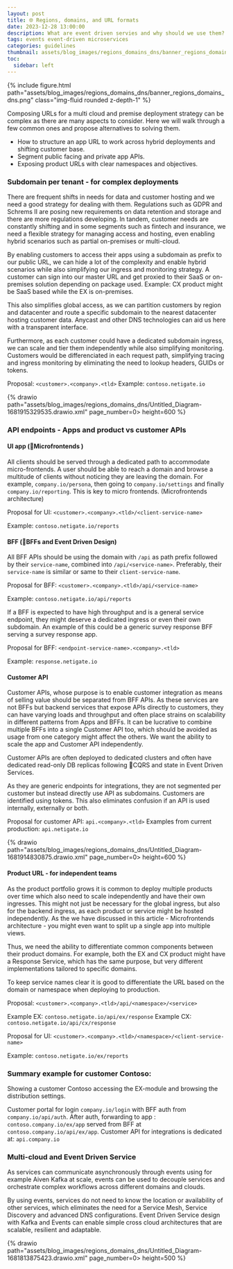 ```yaml
---
layout: post
title: 🌐 Regions, domains, and URL formats
date: 2023-12-28 13:00:00
description: What are event driven servies and why should we use them?
tags: events event-driven microservices
categories: guidelines
thumbnail: assets/blog_images/regions_domains_dns/banner_regions_domains_dns.png
toc:
  sidebar: left
---
```


{% include figure.html path="assets/blog_images/regions_domains_dns/banner_regions_domains_dns.png" class="img-fluid rounded z-depth-1" %}

Composing URLs for a multi cloud and premise deployment strategy can be complex as there are many aspects to consider. Here we will walk through a few common ones and propose alternatives to solving them.
* How to structure an app URL to work across hybrid deployments and shifting customer base.
* Segment public facing and private app APIs.
* Exposing product URLs with clear namespaces and objectives.

### Subdomain per tenant - for complex deployments
There are frequent shifts in needs for data and customer hosting and we need a good strategy for dealing with them. Regulations such as GDPR and Schrems II are posing new requirements on data retention and storage and there are more regulations developing. In tandem, customer needs are constantly shifting and in some segments such as fintech and insurance, we need a flexible strategy for managing access and hosting, even enabling hybrid scenarios such as partial on-premises or multi-cloud. 

By enabling customers to access their apps using a subdomain as prefix to our public URL, we can hide a lot of the complexity and enable hybrid scenarios while also simplifying our ingress and monitoring strategy. A customer can sign into our master URL and get proxied to their SaaS or on-premises solution depending on package used. Example: CX product might be SaaS based while the EX is on-premises.

This also simplifies global access, as we can partition customers by region and datacenter and route a specific subdomain to the nearest datacenter hosting customer data. Anycast and other DNS technologies can aid us here with a transparent interface.

Furthermore, as each customer could have a dedicated subdomain ingress, we can scale and tier them independently while also simplifying monitoring. Customers would be differenciated in each request path, simplifying tracing and ingress monitoring by eliminating the need to lookup headers, GUIDs or tokens.  

Proposal: `<customer>.<company>.<tld>`
Example: `contoso.netigate.io`

{% drawio path="assets/blog_images/regions_domains_dns/Untitled_Diagram-1681915329535.drawio.xml" page_number=0> height=600 %}

### API endpoints - Apps and product vs customer APIs

#### UI app (:bento:Microfrontends )
All clients should be served through a dedicated path to accommodate micro-frontends. A user should be able to reach a domain and browse a multitude of clients without noticing they are leaving the domain. For example, `company.io/persona`, then going to `company.io/settings` and finally `company.io/reporting`. This is key to micro frontends. (Microfrontends architecture)

Proposal for UI: `<customer>.<company>.<tld>/<client-service-name>` 

Example: `contoso.netigate.io/reports`
 
#### BFF (:satellite:BFFs and Event Driven Design)
All BFF APIs should be using the domain with `/api` as path prefix followed by their `service-name`, combined into `/api/<service-name>`.  Preferably, their `service-name` is similar or same to their `client-service-name`. 

Proposal for BFF: `<customer>.<company>.<tld>/api/<service-name>`

Example: `contoso.netigate.io/api/reports`


If a BFF is expected to have high throughput and is a general service endpoint, they might deserve a dedicated ingress or even their own subdomain. An example of this could be a generic survey response BFF serving a survey response app.

Proposal for BFF: `<endpoint-service-name>.<company>.<tld>`

Example: `response.netigate.io`
 
#### Customer API 
Customer APIs, whose purpose is to enable customer integration as means of selling value should be separated from BFF APIs. As these services are not BFFs but backend services that expose APIs directly to customers, they can have varying loads and throughput and often place strains on scalability in different patterns from Apps and BFFs. It can be lucrative to combine multiple BFFs into a single Customer API too, which should be avoided as usage from one category might affect the others. We want the ability to scale the app and Customer API independently.

Customer APIs are often deployed to dedicated clusters and often have dedicated read-only DB replicas following :flags:CQRS and state in Event Driven Services.

As they are generic endpoints for integrations, they are not segmented per customer but instead directly use API as subdomains. Customers are identified using tokens. This also eliminates confusion if an API is used internally, externally or both.

Proposal for customer API: `api.<company>.<tld>` 
Examples from current production: `api.netigate.io`


{% drawio path="assets/blog_images/regions_domains_dns/Untitled_Diagram-1681914830875.drawio.xml" page_number=0> height=600 %}

#### Product URL - for independent teams 

As the product portfolio grows it is common to deploy multiple products over time which also need to scale independently and have their own ingresses. This might not just be necessary for the global ingress, but also for the backend ingress, as each product or service might be hosted independently. As the we have discussed in this article - Microfrontends architecture - you might even want to split up a single app into multiple views.  

Thus, we need the ability to differentiate common components between their product domains. For example, both the EX and CX product might have a Response Service, which has the same purpose, but very different implementations tailored to specific domains. 

To keep service names clear it is good to differentiate the URL based on the domain or namespace when deploying to production.

Proposal: `<customer>.<company>.<tld>/api/<namespace>/<service>`

Example EX: `contoso.netigate.io/api/ex/response`
Example CX: `contoso.netigate.io/api/cx/response`

Proposal for UI: `<customer>.<company>.<tld>/<namespace>/<client-service-name>`

Example: `contoso.netigate.io/ex/reports`

### Summary example for customer Contoso:
Showing a customer Contoso accessing the EX-module and browsing the distribution settings.

Customer portal for login `company.io/login` with BFF auth from `company.io/api/auth`. After auth, forwarding to app : `contoso.company.io/ex/app` served from BFF at `contoso.company.io/api/ex/app`. Customer API for integrations is dedicated at: `api.company.io`

### Multi-cloud and Event Driven Service
As services can communicate asynchronously through events using for example Aiven Kafka at scale, events can be used to decouple services and orchestrate complex workflows across different domains and clouds.

By using events, services do not need to know the location or availability of other services, which eliminates the need for a Service Mesh, Service Discovery and advanced DNS configurations. Event Driven Service design with Kafka and Events can enable simple cross cloud architectures that are scalable, resilient and adaptable.

{% drawio path="assets/blog_images/regions_domains_dns/Untitled_Diagram-1681813875423.drawio.xml" page_number=0> height=500 %}